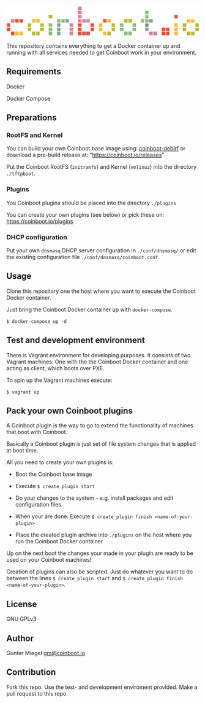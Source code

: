 ![Logo of Coinboot](coinboot.png)

This repository contains everything to get a Docker container up and running with all services needed to get Coinboot work in your environment.

## Requirements

Docker

Docker Compose

## Preparations

### RootFS and Kernel

You can build your own Coinboot base image using: [coinboot-debirf](https://github.com/frzb/coinboot-debirf) or download a pre-build release at: "https://coinboot.io/releases"

Put the Coinboot RootFS (`initramfs`) and Kernel (`vmlinuz`) into the directory `./tftpboot`.

### Plugins

You Coinboot plugins should be placed into  the directory `./plugins`

You can create your own plugins (see below) or pick these on: https://coinboot.io/plugins

### DHCP configuration

Put your own `dnsmasq` DHCP server configuration in `./conf/dnsmasq/` or edit the existing configuration file `./conf/dnsmasq/coinboot.conf`.

## Usage

Clone this repository one the host where you want to execute the Coinboot Docker container.

Just bring the Coinboot Docker container up with `docker-compose`.

```
$ docker-compose up -d
```

## Test and development environment

There is Vagrant environment for developing purposes.
It consists of two Vagrant machines: One with the the Coinboot Docker container and one acting as client, which boots over PXE.

To spin up the Vagrant machines execute:

```
$ vagrant up
```

## Pack your own Coinboot plugins

A Coinboot plugin is the way to go to extend the functionality of machines that boot with Coinboot.

Basically a Coinboot plugin is just set of file system changes that is applied at boot time.


All you need to create your own plugins is:

* Boot the Coinboot base image

* Execute `$ create_plugin start`

* Do your changes to the system - e.g. install packages and edit configuration files.

* When your are done: Execute `$ create_plugin finish <name-of-your-plugin>`

* Place the created plugin archive into `./plugins` on the host where you run the Coinboot Docker container

Up on the next boot the changes your made in your plugin are ready to be used on your Coinboot machines!

Creation of plugins can also be scripted. Just do whatever you want to do between the lines `$ create_plugin start` and `$ create_plugin finish <name-of-your-plugin>`.

## License

GNU GPLv3 

## Author

Gunter Miegel 
gm@coinboot.io

## Contribution

Fork this repo. Use the test- and development enviroment provided.
Make a pull request to this repo. 
